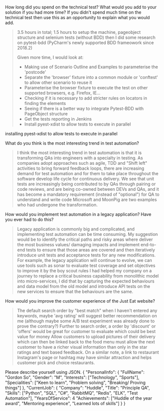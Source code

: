 How long did you spend on the technical test? What would you add to your solution if you had more time? If you didn't spend much time on the technical test then use this as an opportunity to explain what you would add.

> 3.5 hours in total; 1.5 hours to setup the machine, pageobject structure and selenium tests (without BDD)
then I did some research on pytest-bdd (PyCharm's newly supported BDD frameowork since 2018.2)
>
> Given more time, I would look at:
 > - Making use of Scenario Outline and Examples to parameterise the 'postcode'
 > - Separate the 'browser' fixture into a common module or 'conftest' to allow other scenario to reuse it
 > - Parameterise the browser fixture to execute the test on other supported browsers, e.g. Firefox, IE...    
 > - Checking if it is necessary to add stricter rules on locators in finding the elements
 > - Seeing if there is a better way to integrate Pytest-BDD with PageObject structure
 > - Get the tests reporting in Jenkins 
 > - Install pyest-xdist to allow tests to execute in parallel

installing pyest-xdist to allow tests to execute in parallel

What do you think is the most interesting trend in test automation?
> I think the most interesting trend in test automation is that it is transforming QAs into engineers with a specialty in testing.
 > As companies adopt approaches such as agile, TDD and "Shift left" activities to bring forward feedback loops, 
 > there are increasing demand for test automation and for them to take place throughout the software develop life cycle for continuous delivery.
 > We see that unit tests are increasingly being contributed to by QAs through pairing or code reviews, 
 > and are being co-owned between DEVs and QAs, and it has become a mandatory requirement (instead of "optional") for QA to understand and write code
 > Microsoft and MoonPig are two examples who had undergone the transformation.
 
 
How would you implement test automation in a legacy application? Have you ever had to do this?
 > Legacy application is commonly big and complicated, and implementing test automation can be time consuming.
 > My suggestion would be to identify the critical paths and risky areas where deliver the most business values/ damaging impacts and
 > implement end-to-end tests to ensure that those areas are covered and then iteratively introduce unit tests and acceptance tests for any new modifications.
 > For example, the legacy application will continue to evolve, we can use tools such as sonar to evaluate test coverage and set objectives to improve it by the boy scout rules
 > I had helped my company on a journey to replace a critical business capability from monolithic model into micro-services, I did that by 
 > capturing the expected behaviours and data model from the old model and introduce API tests on the new services to ensure that the behaviours are the same. 
 
How would you improve the customer experience of the Just Eat website?
> The default search order by "best match" when I haven't entered any keywords, maybe 'avg rating' will suggest better recommendation on me (although maybe some A/B test experiment was already done to prove the contrary?)
> Further to search order, a order by 'discount' or 'offers' would be great for customer to evaluate which could be best value for money
> Allow customers to upload pictures of their delivery which can then be linked back to the food menu must allow the next customer to have a richer visual information than only in the star ratings and text based feedback.
> On a similar note, a link to restaurant Instagram's page or hashtag may have similar attraction and helps customer pick and choice restaurants.

Please describe yourself using JSON.
{
	"PersonalInfo": {
		"FullName": "Gordon So",
		"Gender": "M",
		"Interests": ["Technology", "Sports"],
		"Specialities": ["Keen to learn", "Problem solving", "Breaking/ Proving things"]
	},
	"CurrentJob": {
		"Company": "Huddle",
		"Title": "Principle QA",
		"Skills": ["Python", "SQL", "C#", "RabbitMQ", "Redis", "ELK", "Test Automation"],
		"YearsOfService": 4
		"Achievements": ["Huddle of the year award", "Mentoring experience", "Learned lots of skills"]
	}
}
